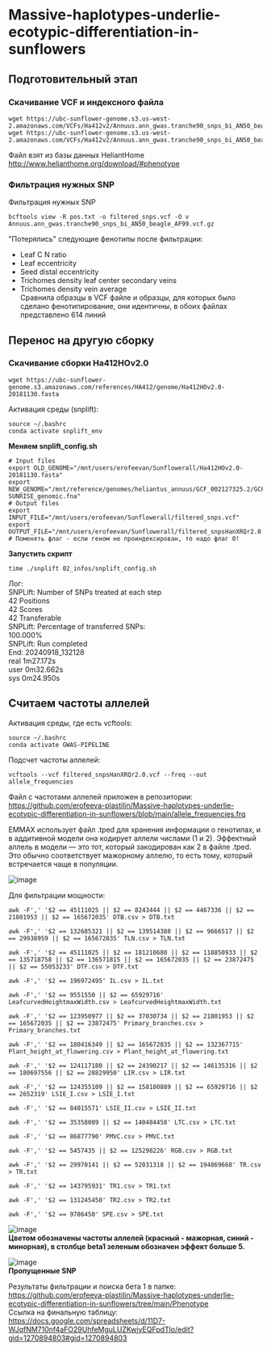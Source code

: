 # Massive-haplotypes-underlie-ecotypic-differentiation-in-sunflowers
## Подготовительный этап
### Скачивание VCF и индексного файла
```
wget https://ubc-sunflower-genome.s3.us-west-2.amazonaws.com/VCFs/Ha412v2/Annuus.ann_gwas.tranche90_snps_bi_AN50_beagle_AF99.vcf.gz
wget https://ubc-sunflower-genome.s3.us-west-2.amazonaws.com/VCFs/Ha412v2/Annuus.ann_gwas.tranche90_snps_bi_AN50_beagle_AF99.vcf.gz.tbi
```
Файл взят из базы данных HeliantHome http://www.helianthome.org/download/#phenotype
### Фильтрация нужных SNP

Фильтрация нужных SNP
```
bcftools view -R pos.txt -o filtered_snps.vcf -O v Annuus.ann_gwas.tranche90_snps_bi_AN50_beagle_AF99.vcf.gz 
```
"Потерялись" следующие фенотипы после фильтрации:
* Leaf C N ratio  
* Leaf eccentricity   
* Seed distal eccentricity   
* Trichomes density leaf center secondary veins   
* Trichomes density vein average  
Сравнила образцы в VCF файле и образцы, для которых было сделано фенотипирование, они идентичны, в обоих файлах представлено 614 линий

## Перенос на другую сборку
### Скачивание сборки Ha412HOv2.0
```
wget https://ubc-sunflower-genome.s3.amazonaws.com/references/HA412/genome/Ha412HOv2.0-20181130.fasta
```
Активация среды (snplift):
```
source ~/.bashrc
conda activate snplift_env
```
**Меняем snplift_config.sh**
```
# Input files
export OLD_GENOME="/mnt/users/erofeevan/Sunflowerall/Ha412HOv2.0-20181130.fasta"
export NEW_GENOME="/mnt/reference/genomes/heliantus_annuus/GCF_002127325.2/GCF_002127325.2_HanXRQr2.0-SUNRISE_genomic.fna"
# Output files
export INPUT_FILE="/mnt/users/erofeevan/Sunflowerall/filtered_snps.vcf"
export OUTPUT_FILE="/mnt/users/erofeevan/Sunflowerall/filtered_snpsHanXRQr2.0.vcf"
# Поменять флаг - если геном не проиндексирован, то надо флаг 0!
```
**Запустить скрипт**
```
time ./snplift 02_infos/snplift_config.sh
```
Лог:  
SNPLift: Number of SNPs treated at each step  
42      Positions  
42      Scores  
42      Transferable  
SNPLift: Percentage of transferred SNPs:  
100.000%  
SNPLift: Run completed  
End: 20240918_132128  
real    1m27.172s  
user    0m32.662s  
sys     0m24.950s  

## Считаем частоты аллелей
Активация среды, где есть vcftools:
```
source ~/.bashrc
conda activate GWAS-PIPELINE
```
Подсчет частоты аллелей:
```
vcftools --vcf filtered_snpsHanXRQr2.0.vcf --freq --out allele_frequencies
```
Файл с частотами аллелей приложен в репозитории: https://github.com/erofeeva-plastilin/Massive-haplotypes-underlie-ecotypic-differentiation-in-sunflowers/blob/main/allele_frequencies.frq

EMMAX использует файл .tped для хранения информации о генотипах, и в аддитивной модели она кодирует аллели числами (1 и 2). Эффектный аллель в модели — это тот, который закодирован как 2 в файле .tped. Это обычно соответствует мажорному аллелю, то есть тому, который встречается чаще в популяции.

![image](https://github.com/user-attachments/assets/371eea0b-e132-4601-bd64-a576e58ad8e8)

Для фильтрации мощности:
```
awk -F',' '$2 == 45111025 || $2 == 8243444 || $2 == 4467336 || $2 == 21801953 || $2 == 165672035' DTB.csv > DTB.txt
```
```
awk -F',' '$2 == 132685321 || $2 == 139514388 || $2 == 9666517 || $2 == 29938959 || $2 == 165672035' TLN.csv > TLN.txt
```
```
awk -F',' '$2 == 45111025 || $2 == 181210680 || $2 == 118850933 || $2 == 135718758 || $2 == 136571815 || $2 == 165672035 || $2 == 23872475 || $2 == 55053233' DTF.csv > DTF.txt
```
```
awk -F',' '$2 == 196972495' IL.csv > IL.txt
```
```
awk -F',' '$2 == 9551550 || $2 == 65929716' LeafcurvedHeightmaxWidth.csv > LeafcurvedHeightmaxWidth.txt
```
```
awk -F',' '$2 == 123950977 || $2 == 37030734 || $2 == 21801953 || $2 == 165672035 || $2 == 23872475' Primary_branches.csv > Primary_branches.txt
```
```
awk -F',' '$2 == 180416349 || $2 == 165672035 || $2 == 132367715' Plant_height_at_flowering.csv > Plant_height_at_flowering.txt
```
```
awk -F',' '$2 == 124117180 || $2 == 24390217 || $2 == 146135316 || $2 == 180697556 || $2 == 28829950' LIR.csv > LIR.txt
```
```
awk -F',' '$2 == 124355109 || $2 == 158100889 || $2 == 65929716 || $2 == 2652319' LSIE_I.csv > LSIE_I.txt
```
```
awk -F',' '$2 == 84015571' LSIE_II.csv > LSIE_II.txt
```
```
awk -F',' '$2 == 35358089 || $2 == 140484458' LTC.csv > LTC.txt
```
```
awk -F',' '$2 == 86877790' PMVC.csv > PMVC.txt
```
```
awk -F',' '$2 == 5457435 || $2 == 125298226' RGB.csv > RGB.txt
```
```
awk -F',' '$2 == 29970141 || $2 == 52031318 || $2 == 194869668' TR.csv > TR.txt
```
```
awk -F',' '$2 == 143795931' TR1.csv > TR1.txt
```
```
awk -F',' '$2 == 131245450' TR2.csv > TR2.txt
```
```
awk -F',' '$2 == 9786450' SPE.csv > SPE.txt
```

![image](https://github.com/user-attachments/assets/c6d3aae2-1f4d-4778-8a73-99a8a81a8ceb)  
**Цветом обозначены частоты аллелей (красный - мажорная, синий - минорная), в столбце beta1 зеленым обозначен эффект больше 5.**  

![image](https://github.com/user-attachments/assets/7a1762d4-30f2-4fc0-a3fb-ac74373d2ba8)  
**Пропущенные SNP**  

Результаты фильтрации и поиска бета 1 в папке: https://github.com/erofeeva-plastilin/Massive-haplotypes-underlie-ecotypic-differentiation-in-sunflowers/tree/main/Phenotype  
Ссылка на финальную таблицу: https://docs.google.com/spreadsheets/d/11D7-WJqfNM710nf4aFO29UhfeMguLUZKwjyEQFpdTlo/edit?gid=1270894803#gid=1270894803   
